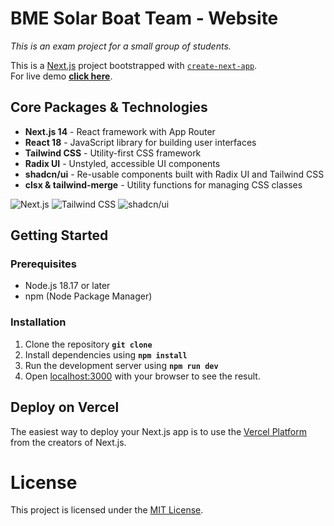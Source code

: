 # BME Solar Boat Team - Website

_This is an exam project for a small group of students._<br />

This is a [Next.js](https://nextjs.org) project bootstrapped with [`create-next-app`](https://github.com/vercel/next.js/tree/canary/packages/create-next-app).<br />
For live demo [**click here**](https://sbt-frontend-preview.vercel.app/).

## Core Packages & Technologies

- **Next.js 14** - React framework with App Router
- **React 18** - JavaScript library for building user interfaces
- **Tailwind CSS** - Utility-first CSS framework
- **Radix UI** - Unstyled, accessible UI components
- **shadcn/ui** - Re-usable components built with Radix UI and Tailwind CSS
- **clsx & tailwind-merge** - Utility functions for managing CSS classes

![Next.js](https://img.shields.io/badge/Next.js-000000?style=for-the-badge&logo=next.js&logoColor=white)
![Tailwind CSS](https://img.shields.io/badge/Tailwind_CSS-38B2AC?style=for-the-badge&logo=tailwind-css&logoColor=white)
![shadcn/ui](https://img.shields.io/badge/shadcn/ui-000000?style=for-the-badge&logo=shadcnui&logoColor=white)

## Getting Started

### Prerequisites

- Node.js 18.17 or later
- npm (Node Package Manager)

### Installation

1. Clone the repository **`git clone`**
2. Install dependencies using **`npm install`**
3. Run the development server using **`npm run dev`**
4. Open [localhost:3000](http://localhost:3000) with your browser to see the result.

## Deploy on Vercel

The easiest way to deploy your Next.js app is to use the [Vercel Platform](https://vercel.com/new?utm_medium=default-template&filter=next.js&utm_source=create-next-app&utm_campaign=create-next-app-readme) from the creators of Next.js.

# License

This project is licensed under the [MIT License](https://opensource.org/license/mit).
